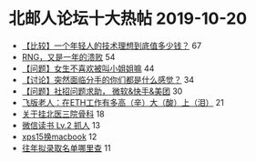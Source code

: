 # 北邮人论坛十大热帖 2019-10-20

- [【比较】一个年轻人的技术理想到底值多少钱？](https://bbs.byr.cn/article/Job/2054972) 67
- [RNG，又是一年的溃败](https://bbs.byr.cn/article/LOL/27918) 54
- [【问题】女生不喜欢被叫小姐姐嘛](https://bbs.byr.cn/article/Talking/6156839) 44
- [【讨论】突然面临分手的你们都是什么感觉？](https://bbs.byr.cn/article/Feeling/3126407) 34
- [【问题】社招问题求助，  微软&amp;快手&amp;美团](https://bbs.byr.cn/article/WorkLife/1131231) 30
- [飞版老人：在ETH工作有多高（辛）大（酸）上（泪）](https://bbs.byr.cn/article/GoAbroad/367070) 21
- [关于挂北医三院骨科](https://bbs.byr.cn/article/Health/218711) 18
- [微信读书 Lv.2 抓人](https://bbs.byr.cn/article/Reading/55425) 13
- [xps15换macbook](https://bbs.byr.cn/article/Notebook/180439) 12
- [往年拟录取名单哪里查](https://bbs.byr.cn/article/AimGraduate/1176469) 11


